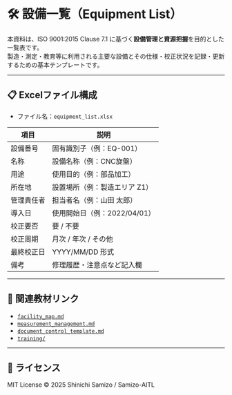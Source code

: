 # 🛠️ 設備一覧（Equipment List）

本資料は、ISO 9001:2015 Clause 7.1 に基づく**設備管理と資源把握**を目的とした一覧表です。  
製造・測定・教育等に利用される主要な設備とその仕様・校正状況を記録・更新するための基本テンプレートです。

---

## 📋 Excelファイル構成

- ファイル名：`equipment_list.xlsx`

| 項目 | 説明 |
|------|------|
| 設備番号 | 固有識別子（例：EQ-001） |
| 名称     | 設備名称（例：CNC旋盤） |
| 用途     | 使用目的（例：部品加工） |
| 所在地   | 設置場所（例：製造エリア Z1） |
| 管理責任者 | 担当者名（例：山田 太郎） |
| 導入日   | 使用開始日（例：2022/04/01） |
| 校正要否 | 要 / 不要 |
| 校正周期 | 月次 / 年次 / その他 |
| 最終校正日 | YYYY/MM/DD 形式 |
| 備考     | 修理履歴・注意点など記入欄 |

---

## 🔗 関連教材リンク

- [`facility_map.md`](./facility_map.md)
- [`measurement_management.md`](./measurement_management.md)
- [`document_control_template.md`](../templates/document_control_template.md)
- [`training/`](../training/)

---

## 📜 ライセンス

MIT License © 2025 Shinichi Samizo / Samizo-AITL

